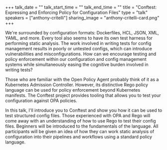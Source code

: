 +++
talk_date = ""
talk_start_time = ""
talk_end_time = ""
title = "Conftest: Expressing and Enforcing Policy for Configuration Files"
type = "talk"
speakers = ["anthony-critelli"]
sharing_image = "anthony-critelli-card.png"
+++

We're surrounded by configuration formats: Dockerfiles, HCL, JSON, XML, YAML, and more. Every tool also seems to have its own test harness for performing static analysis. The work involved in writing tests for config management results in poorly or untested configs, which can introduce vulnerabilities and misconfigurations. How can we encourage testing and policy enforcement within our configuration and config management systems while simultaneously easing the cognitive burden involved in writing tests?

Those who are familiar with the Open Policy Agent probably think of it as a Kubernetes Admission Controller. However, its distinctive Rego policy language can be used for policy enforcement beyond Kubernetes manifests. The Conftest project provides tooling that allows you to test your configuration against OPA policies.

In this talk, I'll introduce you to Conftest and show you how it can be used to test structured config files. Those experienced with OPA and Rego will come away with an understanding of how to use Rego to test their config files. Beginners will be introduced to the fundamentals of the language. All participants will be given an idea of how they can work static analysis of configuration into their pipelines and workflows using a standard policy language.